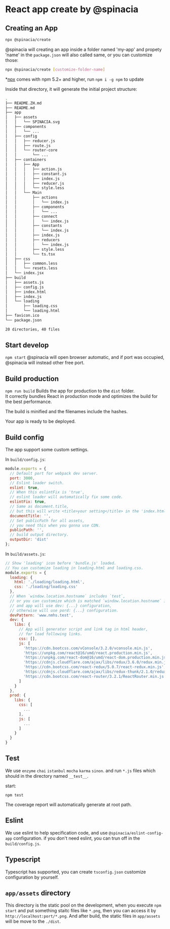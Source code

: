 # React app create by @spinacia

## Creating an App

``` bash
npx @spinacia/create
```
@spinacia will creating an app inside a folder named 'my-app' and propety 'name' in the `package.json` will also called same, or you can customize those:

``` bash
npx @spinacia/create [customize-folder-name]
```

*[npx](https://medium.com/@maybekatz/introducing-npx-an-npm-package-runner-55f7d4bd282b) comes with npm 5.2+ and higher, run ```npm i -g npm``` to update


Inside that directory, it will generate the initial project structure:

```bash
.
├── README.ZH.md
├── README.md
├── app
│   ├── assets
│   │   └── SPINACIA.svg
│   ├── components
│   │   └── ...
│   ├── config
│   │   ├── reducer.js
│   │   ├── route.js
│   │   └── router-core
│   │       └── ...
│   ├── containers
│   │   ├── App
│   │   │   ├── action.js
│   │   │   ├── constant.js
│   │   │   ├── index.js
│   │   │   ├── reducer.js
│   │   │   └── style.less
│   │   └── Main
│   │       ├── actions
│   │       │   └── index.js
│   │       ├── components
│   │       │   └── ...
│   │       ├── connect
│   │       │   └── index.js
│   │       ├── constants
│   │       │   └── index.js
│   │       ├── index.js
│   │       ├── reducers
│   │       │   └── index.js
│   │       ├── style.less
│   │       └── ts.tsx
│   ├── css
│   │   ├── common.less
│   │   └── resets.less
│   └── index.jsx
├── build
│   ├── assets.js
│   ├── config.js
│   ├── index.html
│   ├── index.js
│   └── loading
│       ├── loading.css
│       └── loading.html
├── favicon.ico
└── package.json

20 directories, 40 files
```

## Start develop

``` npm start ```
@spinacia will open browser automatic, and if port was occupied, @spinacia will instead other free port.


## Build production

``` npm run build ```
Builds the app for production to the `dist` folder.<br>
It correctly bundles React in production mode and optimizes the build for the best performance.

The build is minified and the filenames include the hashes.<br>

Your app is ready to be deployed.


## Build config

The app support some custom settings.

In `build/config.js`:

```js
module.exports = {
  // Default port for webpack dev server.
  port: 3000,
  // Eslint loader switch.
  eslint: true,
  // When this eslintFix is 'true',
  // eslint loader will automatically fix some code.
  eslintFix: true,
  // Same as document.title,
  // but this will write <title>your setting</title> in the 'index.html'.
  documentTitle: '',
  // Set publicPath for all assets,
  // you need this when you gonna use CDN.
  publicPath: '',
  // build output directory.
  outputDir: 'dist'
};

```

In `build/assets.js`:

```js
// Show 'loading' icon before 'bundle.js' loaded.
// You can customize loading in loading.html and loading.css.
module.exports = {
  loading: {
    html: './loading/loading.html',
    css: './loading/loading.css'
  },
  // When `window.location.hostname` includes `test`,
  // or you can customize which is matched `window.location.hostname` in the `devPattern`,
  // and app will use dev: {...} configuration,
  // otherwise will use pord: {...} configuration.
  devPattern: 'www.nmhs.test',
  dev: {
    libs: {
      // App will generator script and link tag in html header,
      // for load following links.
      css: [],
      js: [
        'https://cdn.bootcss.com/vConsole/3.2.0/vconsole.min.js',
        'https://unpkg.com/react@16/umd/react.production.min.js',
        'https://unpkg.com/react-dom@16/umd/react-dom.production.min.js',
        'https://cdnjs.cloudflare.com/ajax/libs/redux/3.6.0/redux.min.js',
        'https://cdn.bootcss.com/react-redux/5.0.7/react-redux.min.js',
        'https://cdnjs.cloudflare.com/ajax/libs/redux-thunk/2.1.0/redux-thunk.min.js',
        'https://cdn.bootcss.com/react-router/3.2.1/ReactRouter.min.js',
      ]
    }
  },
  prod: {
    libs: {
      css: [
        ...
      ],
      js: [
        ...
      ]
    }
  }
}

```


## Test

We use `enzyme` `chai` `istanbul` `mocha` `karma` `sinon`.
and run `*.js` files which should in the directory named `__test__`.

start:

``` npm test ```

The coverage report will automatically generate at root path.


## Eslint

We use eslint to help specification code, and use `@spinacia/eslint-config-app` configuration.
if you don't need eslint, you can trun off in the `build/config.js`.


## Typescript

Typescript has supported, you can create `tsconfig.json` customize configuration by yourself.

## `app/assets` directory

This directory is the static pool on the development, when you execute `npm start` and put something staitc files like `*.png`, then you can access it by `http://localhost:port/*.png`.
And after build, the static files in `app/assets` will be move to the `./dist`.